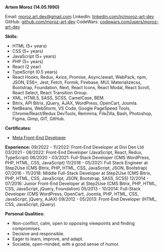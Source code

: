 **Artem Moroz (14.05.1990)**

Email: moroz.art.dev@gmail.com
LinkedIn: [linkedin.com/in/moroz-art-dev](https://www.linkedin.com/in/moroz-art-dev/)
GitHub: [github.com/moroz-art-dev](https://github.com/moroz-art-dev/)
CodeWars: [codewars.com/users/moroz-art-dev](https://www.codewars.com/users/moroz-art-dev)


**Skills:**
- HTML (5+ years)
- CSS (5+ years)
- JavaScript (5+ years)
- PHP (5+ years)
- React (2 year)
- TypeScript (0.5 years)
- React Hooks, Redux, Axios, Promise, Async/await, WebPack, npm, JSON, ES6+, Jest, Fetch, Formik, Firebase, MUI, Materializecss, Bootstrap, Foundation, Next, React Icons, React Modal, React Scroll, React Select, React Transition Group.
- XML, HTML5, SASS, SCSS, CamelCase, BEM.
- Bitrix, API Bitrix, jQuery, AJAX, WordPress, OpenCart, Joomla.
- NetBeans, WebStorm, VS Code, Google PageSpeed Tools, Chrome/React/Redux DevTools, Remmina, FileZilla, Bash, Photoshop, Figma, Gimp, GIT, GitHub.

**Certificates:**
- [Meta Front-End Developer](https://www.coursera.org/account/accomplishments/specialization/certificate/H7PBQH8AWD6W)

**Experience:**
09/2022 - 11/2022: Front-End Developer at Divi Den Ltd
03/2021 - 08/2022: Front-End Developer (JavaScript, React, Redux, TypeScript)
06/2020 - 03/2021: Full-Stack Developer (CMS WordPress, PHP, HTML, CSS, JavaScript)
11/2018 - 05/2021: Full Stack Engineer at Step2Use (CMS Bitrix, PHP, HTML, CSS, JavaScript, JSON, Bootstrap)
07/2016 - 11/2018: Middle Full-Stack Developer at Step2Use (CMS Bitrix, PHP, HTML, CSS, JavaScript, JSON, Bootstrap, SASS, SCSS)
12/2014 - 07/2016: Junior Front-End Developer at Step2Use (CMS Bitrix, PHP, HTML, CSS, JavaScript, jQuery, Foundation)
05/2013 - 10/2014: Full-Stack Developer (CMS WordPress, OpenCart, Joomla, PHP, HTML, CSS, JavaScript, jQuery, AJAX)
09/2012 - 05/2013: Front-End Developer (HTML, CSS, JavaScript, jQuery)

**Personal Qualities:**
- Non-conflict, calm, open to opposing viewpoints and finding compromises.
- Decisive and responsible.
- Eager to learn, improve, and adapt.
- Sociable, open-minded, with a good sense of humor.
